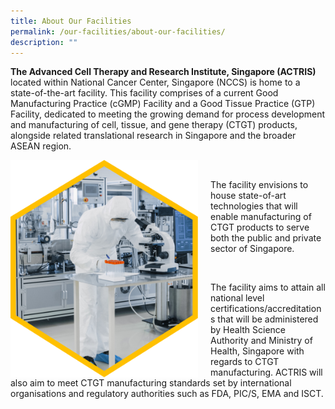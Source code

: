 ```yaml
---
title: About Our Facilities
permalink: /our-facilities/about-our-facilities/
description: ""
---
```

<p><b>The Advanced Cell Therapy and Research Institute, Singapore (ACTRIS)</b> located within National Cancer Center, Singapore (NCCS) is home to a state-of-the-art facility. This facility comprises of a current Good Manufacturing Practice (cGMP) Facility and a Good Tissue Practice (GTP) Facility, dedicated to meeting the growing demand for process development and manufacturing of cell, tissue, and gene therapy (CTGT) products, alongside related translational research in Singapore and the broader ASEAN region.</p>

<div style="margin-right: 20px; float: left;">
	<img src="/images/Our%20Facilities/lark20210224-164900.png" style="width:300px" align="left">
</div>

<br>

<div style="margin-left: 20px;">
	<p>The facility envisions to house state-of-art technologies that will enable manufacturing of CTGT products to serve both the public and private sector of Singapore.</p>
</div>

<br>

<p>The facility aims to attain all national level certifications/accreditations that will be administered by Health Science Authority and Ministry of Health, Singapore with regards to CTGT manufacturing. ACTRIS will also aim to meet
CTGT manufacturing standards set by international organisations and regulatory authorities such as FDA, PIC/S, EMA and ISCT. </p>